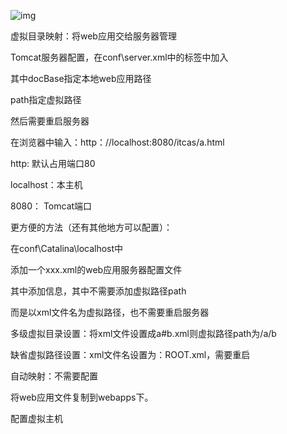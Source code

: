 ![img](../../images/download_file-1.png)

虚拟目录映射：将web应用交给服务器管理

Tomcat服务器配置，在conf\server.xml中的<Host></Host>标签中加入

<Context  path="/itcas" docBase="D:\news"></Context>

其中docBase指定本地web应用路径

path指定虚拟路径

然后需要重启服务器

在浏览器中输入：http：//localhost:8080/itcas/a.html

http: 默认占用端口80

localhost：本主机

8080： Tomcat端口

更方便的方法（还有其他地方可以配置）：

在conf\Catalina\localhost中

添加一个xxx.xml的web应用服务器配置文件

其中添加<Context/>信息，其中不需要添加虚拟路径path

而是以xml文件名为虚拟路径，也不需要重启服务器

多级虚拟目录设置：将xml文件设置成a#b.xml则虚拟路径path为/a/b

缺省虚拟路径设置：xml文件名设置为：ROOT.xml，需要重启

自动映射：不需要配置

将web应用文件复制到webapps下。

配置虚拟主机